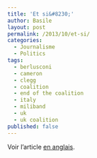 ```yaml
---
title: 'Et si&#8230;'
author: Basile
layout: post
permalink: /2013/10/et-si/
categories:
  - Journalisme
  - Politics
tags:
  - berlusconi
  - cameron
  - clegg
  - coalition
  - end of the coalition
  - italy
  - miliband
  - uk
  - uk coalition
published: false
---
```

Voir l&#8217;article [en anglais][1].

<div class="wp_plus_one_button" style="margin: 0 8px 8px 0; float:left; ">
  <g:plusone count="false" href="http://blog.basilesimon.fr/2013/10/et-si/" callback="wp_plus_one_handler"></g:plusone>
</div>

 [1]: http://blog.basilesimon.fr/en/2013/10/et-si/